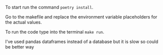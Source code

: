 To start run the command `poetry install`.

Go to the makefile and replace the environment variable placeholders for the actual values.

To run the code type into the terminal `make run`.

I've used pandas dataframes instead of a database but it is slow so could be better way